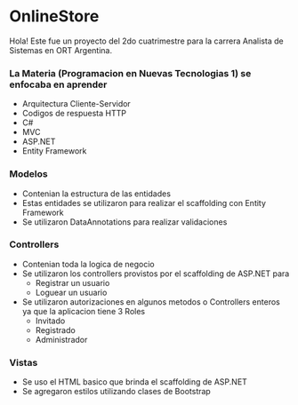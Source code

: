 # OnlineStore
Hola! Este fue un proyecto del 2do cuatrimestre para la carrera Analista de Sistemas en ORT Argentina.

### La Materia (Programacion en Nuevas Tecnologias 1) se enfocaba en aprender
- Arquitectura Cliente-Servidor
- Codigos de respuesta HTTP
- C#
- MVC
- ASP.NET
- Entity Framework

### Modelos
- Contenian la estructura de las entidades
- Estas entidades se utilizaron para realizar el scaffolding con Entity Framework
- Se utilizaron DataAnnotations para realizar validaciones

### Controllers
- Contenian toda la logica de negocio
- Se utilizaron los controllers provistos por el scaffolding de ASP.NET para
  - Registrar un usuario
  - Loguear un usuario
- Se utilizaron autorizaciones en algunos metodos o Controllers enteros ya que la aplicacion tiene 3 Roles
  - Invitado
  - Registrado
  - Administrador

### Vistas
- Se uso el HTML basico que brinda el scaffolding de ASP.NET
- Se agregaron estilos utilizando clases de Bootstrap

